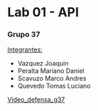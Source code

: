 # Lab 01 - API

### Grupo 37

<u>Integrantes:</u>

- Vazquez Joaquin
- Peralta Mariano Daniel
- Scavuzo Marco Andres
- Quevedo Tomas Luciano

[Video_defensa_g37](https://drive.google.com/file/d/1JTWLcgwW4WNbp9Pu_yQqT2Xj8gWvW3iz/view)